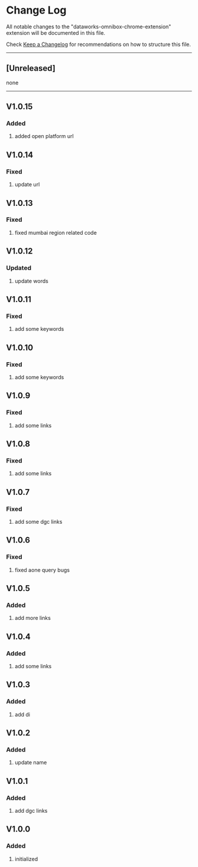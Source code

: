 # Change Log

All notable changes to the "dataworks-omnibox-chrome-extension" extension will be documented in this file.

Check [Keep a Changelog](http://keepachangelog.com/) for recommendations on how to structure this file.

--------------------------------------------------------------------
## [Unreleased]
none

---------------------------------------------------------------------

## V1.0.15
### Added
1. added open platform url

## V1.0.14
### Fixed
1. update url

## V1.0.13
### Fixed
1. fixed mumbai region related code

## V1.0.12
### Updated
1. update words

## V1.0.11
### Fixed
1. add some keywords

## V1.0.10
### Fixed
1. add some keywords

## V1.0.9
### Fixed
1. add some links

## V1.0.8
### Fixed
1. add some links

## V1.0.7
### Fixed
1. add some dgc links

## V1.0.6
### Fixed
1. fixed aone query bugs

## V1.0.5
### Added
1. add more links

## V1.0.4
### Added
1. add some links

## V1.0.3
### Added
1. add di

## V1.0.2
### Added
1. update name

## V1.0.1
### Added
1. add dgc links

## V1.0.0
### Added
1. initialized
